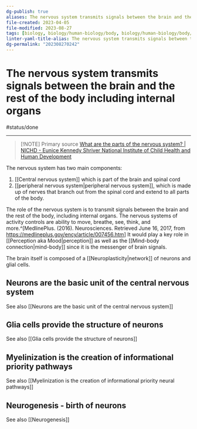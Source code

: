 ```yaml
---
dg-publish: true
aliases: The nervous system transmits signals between the brain and the rest of the body including internal organs, nervous system, overview of the nervous system
file-created: 2023-04-05
file-modified: 2023-08-27
tags: [biology, biology/human-biology/body, biology/human-biology/body/central-nervous-system, engineering/systems]
linter-yaml-title-alias: The nervous system transmits signals between the brain and the rest of the body including internal organs
dg-permalink: "202308270242"
---
```


# The nervous system transmits signals between the brain and the rest of the body including internal organs

#status/done

---

> [!NOTE] Primary source
> [What are the parts of the nervous system? | NICHD - Eunice Kennedy Shriver National Institute of Child Health and Human Development](https://www.nichd.nih.gov/health/topics/neuro/conditioninfo/parts#f1)

The nervous system has two main components:
1. [[Central nervous system]] which is part of the brain and spinal cord
2. [[peripheral nervous system|peripheral nervous system]], which is made up of nerves that branch out from the spinal cord and extend to all parts of the body.

The role of the nervous system is to transmit signals between the brain and the rest of the body, including internal organs. The nervous systems of activity controls are ability to move, breathe, see, think, and more.^[MedlinePlus. (2016). Neurosciences. Retrieved June 16, 2017, from <https://medlineplus.gov/ency/article/007456.htm>] It would play a key role in [[Perception aka Mood|perception]] as well as the [[Mind-body connection|mind-body]] since it is the messenger of brain signals.

The brain itself is composed of a [[Neuroplasticity|network]] of neurons and glial cells.

## Neurons are the basic unit of the central nervous system

See also [[Neurons are the basic unit of the central nervous system]]

## Glia cells provide the structure of neurons

See also [[Glia cells provide the structure of neurons]]

## Myelinization is the creation of informational priority pathways

See also [[Myelinization is the creation of informational priority neural pathways]]

## Neurogenesis - birth of neurons

See also [[Neurogenesis]]
